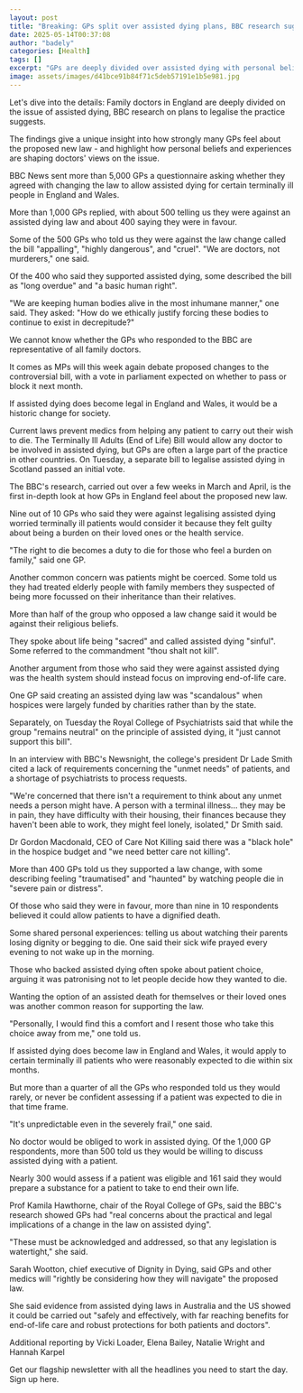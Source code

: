 ```yaml
---
layout: post
title: "Breaking: GPs split over assisted dying plans, BBC research suggests"
date: 2025-05-14T00:37:08
author: "badely"
categories: [Health]
tags: []
excerpt: "GPs are deeply divided over assisted dying with personal beliefs shaping their views, BBC research reveals."
image: assets/images/d41bce91b84f71c5deb57191e1b5e981.jpg
---
```


Let's dive into the details: Family doctors in England are deeply divided on the issue of assisted dying, BBC research on plans to legalise the practice suggests.

The findings give a unique insight into how strongly many GPs feel about the proposed new law - and highlight how personal beliefs and experiences are shaping doctors' views on the issue.

BBC News sent more than 5,000 GPs a questionnaire asking whether they agreed with changing the law to allow assisted dying for certain terminally ill people in England and Wales.

More than 1,000 GPs replied, with about 500 telling us they were against an assisted dying law and about 400 saying they were in favour.

Some of the 500 GPs who told us they were against the law change called the bill "appalling", "highly dangerous", and "cruel". "We are doctors, not murderers," one said.

Of the 400 who said they supported assisted dying, some described the bill as "long overdue" and "a basic human right".

"We are keeping human bodies alive in the most inhumane manner," one said. They asked: "How do we ethically justify forcing these bodies to continue to exist in decrepitude?"

We cannot know whether the GPs who responded to the BBC are representative of all family doctors.

It comes as MPs will this week again debate proposed changes to the controversial bill, with a vote in parliament expected on whether to pass or block it next month.

If assisted dying does become legal in England and Wales, it would be a historic change for society.

Current laws prevent medics from helping any patient to carry out their wish to die. The Terminally Ill Adults (End of Life) Bill would allow any doctor to be involved in assisted dying, but GPs are often a large part of the practice in other countries. On Tuesday, a separate bill to legalise assisted dying in Scotland passed an initial vote.

The BBC's research, carried out over a few weeks in March and April, is the first in-depth look at how GPs in England feel about the proposed new law.

Nine out of 10 GPs who said they were against legalising assisted dying worried terminally ill patients would consider it because they felt guilty about being a burden on their loved ones or the health service.

"The right to die becomes a duty to die for those who feel a burden on family," said one GP.

Another common concern was patients might be coerced. Some told us they had treated elderly people with family members they suspected of being more focussed on their inheritance than their relatives.

More than half of the group who opposed a law change said it would be against their religious beliefs.

They spoke about life being "sacred" and called assisted dying "sinful". Some referred to the commandment "thou shalt not kill".

Another argument from those who said they were against assisted dying was the health system should instead focus on improving end-of-life care.

One GP said creating an assisted dying law was "scandalous" when hospices were largely funded by charities rather than by the state.

Separately, on Tuesday the Royal College of Psychiatrists said that while the group "remains neutral" on the principle of assisted dying, it "just cannot support this bill".

In an interview with BBC's Newsnight, the college's president Dr Lade Smith cited a lack of requirements concerning the "unmet needs" of patients, and a shortage of psychiatrists to process requests.

"We're concerned that there isn't a requirement to think about any unmet needs a person might have. A person with a terminal illness... they may be in pain, they have difficulty with their housing, their finances because they haven't been able to work, they might feel lonely, isolated," Dr Smith said.

Dr Gordon Macdonald, CEO of Care Not Killing said there was a "black hole" in the hospice budget and "we need better care not killing".

More than 400 GPs told us they supported a law change, with some describing feeling "traumatised" and "haunted" by watching people die in "severe pain or distress".

Of those who said they were in favour, more than nine in 10 respondents believed it could allow patients to have a dignified death.

Some shared personal experiences: telling us about watching their parents losing dignity or begging to die. One said their sick wife prayed every evening to not wake up in the morning.

Those who backed assisted dying often spoke about patient choice, arguing it was patronising not to let people decide how they wanted to die.

Wanting the option of an assisted death for themselves or their loved ones was another common reason for supporting the law.

"Personally, I would find this a comfort and I resent those who take this choice away from me," one told us.

If assisted dying does become law in England and Wales, it would apply to certain terminally ill patients who were reasonably expected to die within six months.

But more than a quarter of all the GPs who responded told us they would rarely, or never be confident assessing if a patient was expected to die in that time frame.

"It's unpredictable even in the severely frail," one said.

No doctor would be obliged to work in assisted dying. Of the 1,000 GP respondents, more than 500 told us they would be willing to discuss assisted dying with a patient.

Nearly 300 would assess if a patient was eligible and 161 said they would prepare a substance for a patient to take to end their own life.

Prof Kamila Hawthorne, chair of the Royal College of GPs, said the BBC's research showed GPs had "real concerns about the practical and legal implications of a change in the law on assisted dying".

"These must be acknowledged and addressed, so that any legislation is watertight," she said.

Sarah Wootton, chief executive of Dignity in Dying, said GPs and other medics will "rightly be considering how they will navigate" the proposed law.

She said evidence from assisted dying laws in Australia and the US showed it could be carried out "safely and effectively, with far reaching benefits for end-of-life care and robust protections for both patients and doctors".

Additional reporting by Vicki Loader, Elena Bailey, Natalie Wright and Hannah Karpel

Get our flagship newsletter with all the headlines you need to start the day. Sign up here.

